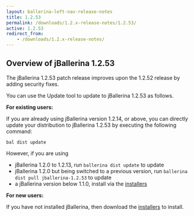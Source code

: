 ```yaml
---
layout: ballerina-left-nav-release-notes
title: 1.2.53
permalink: /downloads/1.2.x-release-notes/1.2.53/
active: 1.2.53
redirect_from:
    - /downloads/1.2.x-release-notes/
---
```


## Overview of jBallerina 1.2.53

The jBallerina 1.2.53 patch release improves upon the 1.2.52 release by adding security fixes.

You can use the Update tool to update to jBallerina 1.2.53 as follows.

**For existing users:**

If you are already using jBallerina version 1.2.14, or above, you can directly update your distribution to jBallerina 1.2.53 by executing the following command:

```
bal dist update
```

However, if you are using

- jBallerina 1.2.0 to 1.2.13, run `ballerina dist update` to update
- jBallerina 1.2.0 but being switched to a previous version, run `ballerina dist pull jballerina-1.2.53` to update
- a jBallerina version below 1.1.0, install via the [installers](https://ballerina.io/downloads/)

**For new users:**

If you have not installed jBallerina, then download the [installers](https://ballerina.io/downloads/) to install.

<style>.cGitButtonContainer, .cBallerinaTocContainer {display:none;}</style>